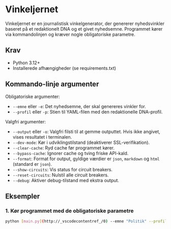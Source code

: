 # Vinkeljernet

Vinkeljernet er en journalistisk vinkelgenerator, der genererer nyhedsvinkler baseret på et redaktionelt DNA og et givet nyhedsemne. Programmet kører via kommandolinjen og kræver nogle obligatoriske parametre.

## Krav

- Python 3.12+
- Installerede afhængigheder (se requirements.txt)

## Kommando-linje argumenter

Obligatoriske argumenter:
- `--emne` eller `-e`: Det nyhedsemne, der skal genereres vinkler for.
- `--profil` eller `-p`: Stien til YAML-filen med den redaktionelle DNA-profil.

Valgfri argumenter:
- `--output` eller `-o`: Valgfri filsti til at gemme outputtet. Hvis ikke angivet, vises resultatet i terminalen.
- `--dev-mode`: Kør i udviklingstilstand (deaktiverer SSL-verifikation).
- `--clear-cache`: Ryd cache før programmet kører.
- `--bypass-cache`: Ignorer cache og tving friske API-kald.
- `--format`: Format for output, gyldige værdier er `json`, `markdown` og `html` (standard er `json`).
- `--show-circuits`: Vis status for circuit breakers.
- `--reset-circuits`: Nulstil alle circuit breakers.
- `--debug`: Aktiver debug-tilstand med ekstra output.

## Eksempler

### 1. Kør programmet med de obligatoriske parametre

```bash
python [main.py](http://_vscodecontentref_/0) --emne "Politik" --profil config/tvflux_profil.yaml